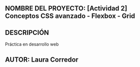 ## NOMBRE DEL PROYECTO: [Actividad 2] Conceptos CSS avanzado - Flexbox - Grid

## DESCRIPCIÓN

Práctica en desarrollo web

## AUTOR: Laura Corredor 